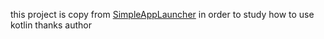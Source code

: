 this project is copy from [SimpleAppLauncher](https://github.com/SimpleMobileTools/Simple-App-Launcher) in order to study how to use kotlin
thanks author